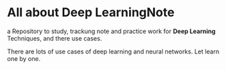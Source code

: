 # All about Deep LearningNote
a Repository to study, trackung note and practice work for **Deep Learning** Techniques, and there use cases.

There are lots of use cases of deep learning and neural networks.
Let learn one by one.
